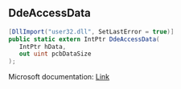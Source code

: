 ## DdeAccessData

```csharp
[DllImport("user32.dll", SetLastError = true)]
public static extern IntPtr DdeAccessData(
   IntPtr hData,
   out uint pcbDataSize
);
```

Microsoft documentation: [Link](https://learn.microsoft.com/en-us/windows/win32/api/ddeml/nf-ddeml-ddeaccessdata)
